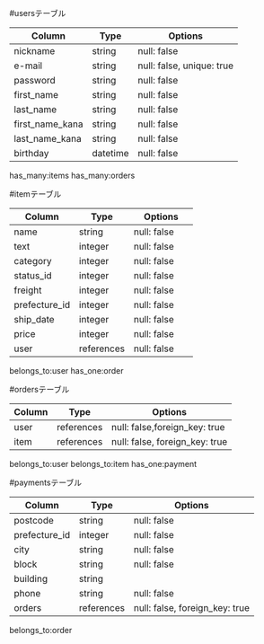 #usersテーブル

| Column             | Type   | Options     |
| ------------------ | ------ | ----------- |
| nickname            | string | null: false |
| e-mail             | string | null: false, unique: true|
| password           | string | null: false |
| first_name         | string | null: false |
| last_name          | string | null: false |
| first_name_kana    | string | null: false |
| last_name_kana     | string | null: false |
| birthday           | datetime| null: false |

has_many:items
has_many:orders



#itemテーブル

| Column             | Type   | Options     　　|
| ------------------ | --------- | ----------- |
| name               | string    | null: false |
| text               | integer   | null: false |
| category           | integer   | null: false |
| status_id          | integer   | null: false |
| freight            | integer   | null: false |
| prefecture_id      | integer   | null: false |
| ship_date          | integer   | null: false |
| price              | integer   | null: false |
| user               | references| null: false |

belongs_to:user
has_one:order

#ordersテーブル

| Column             | Type       | Options     |
| ------------------ | ------     | ----------- |
| user               | references | null: false,foreign_key: true |
| item               | references | null: false, foreign_key: true |


belongs_to:user
belongs_to:item
has_one:payment

#paymentsテーブル

| Column             | Type   | Options     |
| ------------------ | --------- | ----------- |
| postcode           | string       | null: false |
| prefecture_id      | integer      | null: false |
| city               | string       | null: false |
| block              | string       | null: false |
| building           | string       |             |
| phone              | string       | null: false |
| orders             | references   | null: false, foreign_key: true|

belongs_to:order